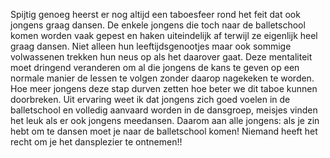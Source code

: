 Spijtig genoeg heerst er nog altijd een taboesfeer rond het feit dat ook jongens graag dansen. De enkele jongens die toch naar de balletschool komen worden vaak gepest en haken uiteindelijk af terwijl ze eigenlijk heel graag dansen. Niet alleen hun leeftijdsgenootjes maar ook sommige volwassenen trekken hun neus op als het daarover gaat. Deze mentaliteit moet dringend veranderen om al die jongens de kans te geven op een normale manier de lessen te volgen zonder daarop nagekeken te worden. Hoe meer jongens deze stap durven zetten hoe beter we dit taboe kunnen doorbreken. Uit ervaring weet ik dat jongens zich goed voelen in de balletschool en volledig aanvaard worden in de dansgroep, meisjes vinden het leuk als er ook jongens meedansen. Daarom aan alle jongens: als je zin hebt om te dansen moet je naar de balletschool komen! Niemand heeft het recht om je het dansplezier te ontnemen!!

